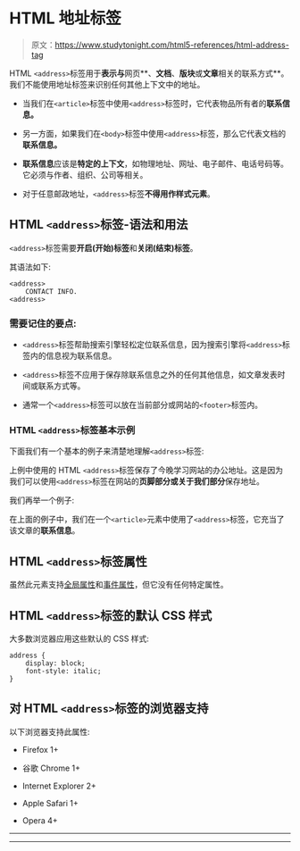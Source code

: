# HTML 地址标签

> 原文：<https://www.studytonight.com/html5-references/html-address-tag>

HTML `<address>`标签用于**表示与**网页**、**文档**、**版块**或**文章**相关的联系方式**。我们不能使用地址标签来识别任何其他上下文中的地址。

*   当我们在`<article>`标签中使用`<address>`标签时，它代表物品所有者的**联系信息。**

*   另一方面，如果我们在`<body>`标签中使用`<address>`标签，那么它代表文档的**联系信息。**

*   **联系信息**应该是**特定的上下文**，如物理地址、网址、电子邮件、电话号码等。它必须与作者、组织、公司等相关。

*   对于任意邮政地址，`<address>`标签**不得用作样式元素**。

## HTML `<address>`标签-语法和用法

`<address>`标签需要**开启(开始)标签**和**关闭(结束)标签**。

其语法如下:

```
<address>
    CONTACT INFO.
<address>
```

### 需要记住的要点:

*   `<address>`标签帮助搜索引擎轻松定位联系信息，因为搜索引擎将`<address>`标签内的信息视为联系信息。

*   `<address>`标签不应用于保存除联系信息之外的任何其他信息，如文章发表时间或联系方式等。

*   通常一个`<address>`标签可以放在当前部分或网站的`<footer>`标签内。

### HTML `<address>`标签基本示例

下面我们有一个基本的例子来清楚地理解`<address>`标签:

上例中使用的 HTML `<address>`标签保存了今晚学习网站的办公地址。这是因为我们可以使用`<address>`标签在网站的**页脚部分或关于我们部分**保存地址。

我们再举一个例子:

在上面的例子中，我们在一个`<article>`元素中使用了`<address>`标签，它充当了该文章的**联系信息**。

## HTML `<address>`标签属性

虽然此元素支持[全局属性](https://www.studytonight.com/html5-references/html-global-attributes)和[事件属性](https://www.studytonight.com/html5-references/html-event-attributes)，但它没有任何特定属性。

## HTML `<address>`标签的默认 CSS 样式

大多数浏览器应用这些默认的 CSS 样式:

```
address {
    display: block;
    font-style: italic;
}
```

## 对 HTML `<address>`标签的浏览器支持

以下浏览器支持此属性:

*   Firefox 1+

*   谷歌 Chrome 1+

*   Internet Explorer 2+

*   Apple Safari 1+

*   Opera 4+

* * *

* * *